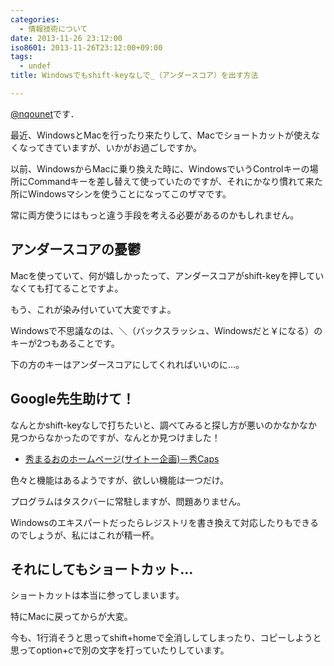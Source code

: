 ```yaml
---
categories:
  - 情報技術について
date: 2013-11-26 23:12:00
iso8601: 2013-11-26T23:12:00+09:00
tags:
  - undef
title: Windowsでもshift-keyなしで_（アンダースコア）を出す方法

---
```


<a href="https://twitter.com/nqounet">@nqounet</a>です．

最近、WindowsとMacを行ったり来たりして、Macでショートカットが使えなくなってきていますが、いかがお過ごしですか。

以前、WindowsからMacに乗り換えた時に、WindowsでいうControlキーの場所にCommandキーを差し替えて使っていたのですが、それにかなり慣れて来た所にWindowsマシンを使うことになってこのザマです。

常に両方使うにはもっと違う手段を考える必要があるのかもしれません。

<h2>アンダースコアの憂鬱</h2>
Macを使っていて、何が嬉しかったって、アンダースコアがshift-keyを押していなくても打てることですよ。

もう、これが染み付いていて大変ですよ。

Windowsで不思議なのは、＼（バックスラッシュ、Windowsだと￥になる）のキーが2つもあることです。

下の方のキーはアンダースコアにしてくれればいいのに…。
<h2>Google先生助けて！</h2>
なんとかshift-keyなしで打ちたいと、調べてみると探し方が悪いのかなかなか見つからなかったのですが、なんとか見つけました！
<ul>
	<li><a href="http://hide.maruo.co.jp/software/hidecaps.html">秀まるおのホームページ(サイトー企画)－秀Caps</a></li>
</ul>
色々と機能はあるようですが、欲しい機能は一つだけ。

プログラムはタスクバーに常駐しますが、問題ありません。

Windowsのエキスパートだったらレジストリを書き換えて対応したりもできるのでしょうが、私にはこれが精一杯。
<h2>それにしてもショートカット…</h2>
ショートカットは本当に参ってしまいます。

特にMacに戻ってからが大変。

今も、1行消そうと思ってshift+homeで全消ししてしまったり、コピーしようと思ってoption+cで別の文字を打っていたりしています。    	